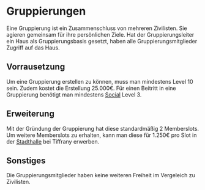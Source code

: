 # Gruppierungen
Eine Gruppierung ist ein Zusammenschluss von mehreren Zivilisten. Sie agieren gemeinsam für ihre persönlichen Ziele. Hat der Gruppierungsleiter ein Haus als Gruppierungsbasis gesetzt, haben alle Gruppierungsmitglieder Zugriff auf das Haus.

## Vorrausetzung
Um eine Gruppierung erstellen zu können, muss man mindestens Level 10 sein. Zudem kostet die Erstellung 25.000€. Für einen Beitritt in eine Gruppierung benötigt man mindestens [Social](../../pages/skills/social.md) Level 3.

## Erweiterung
Mit der Gründung der Gruppierung hat diese standardmäßig 2 Memberslots. Um weitere Memberslots zu erhalten, kann man diese für 1.250€ pro Slot in der [Stadthalle](../../pages/orte/stadthalle.md) bei Tiffrany erwerben.

## Sonstiges
Die Gruppierungsmitglieder haben keine weiteren Freiheit im Vergeleich zu Zivilisten.
